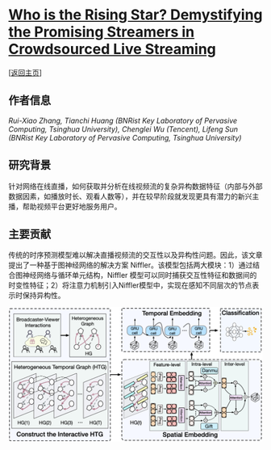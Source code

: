 # [Who is the Rising Star? Demystifying the Promising Streamers in Crowdsourced Live Streaming](https://doi.org/10.1109/INFOCOM53939.2023.10228881)

\[[返回主页](../../README.md#2023)\]

## 作者信息
*Rui-Xiao Zhang, Tianchi Huang (BNRist Key Laboratory of Pervasive Computing, Tsinghua University), Chenglei Wu (Tencent), Lifeng Sun (BNRist Key Laboratory of Pervasive Computing, Tsinghua University)*

## 研究背景
针对网络在线直播，如何获取并分析在线视频流的复杂异构数据特征（内部与外部数据因素，如播放时长、观看人数等），并在较早阶段就发现更具有潜力的新兴主播，帮助视频平台更好地服务用户。

## 主要贡献
传统的时序预测模型难以解决直播视频流的交互性以及异构性问题。因此，该文章提出了一种基于图神经网络的解决方案 Niffler。该模型包括两大模块：1）通过结合图神经网络与循环单元结构，Niffler 模型可以同时捕获交互性特征和数据间的时变性特征；2）将注意力机制引入Niffler模型中，实现在感知不同层次的节点表示时保持异构性。

![](../../figs/infocom23-niffler.png)